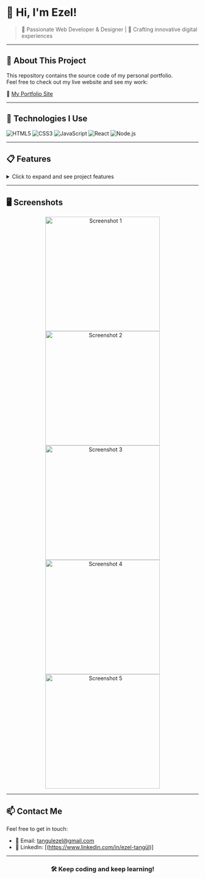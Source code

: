 # 👋 Hi, I'm Ezel!

> 🎨 Passionate Web Developer & Designer | 🚀 Crafting innovative digital experiences

---

## 📂 About This Project

This repository contains the source code of my personal portfolio.  
Feel free to check out my live website and see my work:

🔗 [My Portfolio Site](https://warm-flan-19d563.netlify.app/)

---

## 🚀 Technologies I Use

![HTML5](https://img.shields.io/badge/HTML5-E34F26?style=for-the-badge&logo=html5&logoColor=white)
![CSS3](https://img.shields.io/badge/CSS3-1572B6?style=for-the-badge&logo=css3&logoColor=white)
![JavaScript](https://img.shields.io/badge/JavaScript-F7DF1E?style=for-the-badge&logo=javascript&logoColor=black)
![React](https://img.shields.io/badge/React-61DAFB?style=for-the-badge&logo=react&logoColor=black)
![Node.js](https://img.shields.io/badge/Node.js-339933?style=for-the-badge&logo=node.js&logoColor=white)


---

## 📋 Features

<details>
  <summary>Click to expand and see project features</summary>

- 🚀 Responsive and fast performance  
- 🎨 Modern design with user-friendly interface  
- 🔗 Smooth navigation and seamless experience  
- ⚙️ Integrated animations and effects  
- 📱 Mobile-friendly and cross-device support

</details>

---

## 🖥️ Screenshots

<div align="center">
  <img src="https://imgur.com/a/OayOup7" alt="Screenshot 1" width="300" />
  <img src="i.imgur.com/bw2nJI9.jpg" alt="Screenshot 2" width="300" />
  <img src="i.imgur.com/m902LF3.jpg" alt="Screenshot 3" width="300" />
  <img src="i.imgur.com/UoSPAGe.jpg" alt="Screenshot 4" width="300" />
  <img src="i.imgur.com/kMU2Qyt.jpg" alt="Screenshot 5" width="300" />
</div>


---

## 📫 Contact Me

Feel free to get in touch:

- 📧 Email: [tangulezel@gmail.com]()  
- 🔗 LinkedIn: [(https://www.linkedin.com/in/ezel-tangül)]
---

<div align="center">

### 🛠️ Keep coding and keep learning!  

</div>
